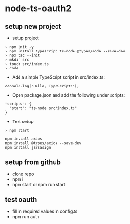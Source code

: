 # node-ts-oauth2

## setup new project

* setup project
```
› npm init -y
› npm install typescript ts-node @types/node --save-dev  
› npx tsc --init   
› mkdir src
› touch src/index.ts
› code .
```
* Add a simple TypeScript script in src/index.ts:
```
console.log("Hello, TypeScript!");
```

* Open package.json and add the following under scripts:
```
"scripts": {
  "start": "ts-node src/index.ts"
}
```
* Test setup
```
› npm start
```

```
npm install axios
npm install @types/axios --save-dev
npm install jsrsasign
```

## setup from github
* clone repo
* npm i
* npm start or npm run start

## test oauth
* fill in required values in config.ts
* npm run auth
